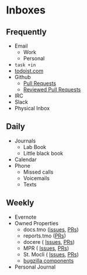 # Inboxes

## Frequently

* Email
  * Work
  * Personal
* `task +in`
* [todoist.com](https://todoist.com)
* Github
  * [Pull Requests](https://github.com/pulls/review-requested)
  * [Reviewed Pull Requests](https://github.com/pulls?utf8=%E2%9C%93&q=is%3Aopen+is%3Apr+reviewed-by%3Aharterrt+%28org%3Amozilla+or+org%3Amozilla-services%29+)
* IRC
* Slack
* Physical Inbox

## Daily

* Journals
  * Lab Book
  * Little black book
* Calendar
* Phone
  * Missed calls
  * Voicemails
  * Texts

## Weekly

* Evernote
* Owned Properties
  * docs.tmo 
    ([issues](https://github.com/mozilla/firefox-data-docs/issues), 
     [PRs](https://github.com/mozilla/firefox-data-docs/pulls))
  * reports.tmo 
    ([PRs](https://github.com/mozilla/mozilla-reports/pulls))
  * docere (
    [Issues](https://github.com/harterrt/docere/issues),
    [PRs](https://github.com/harterrt/docere/pulls))
  * MPR (
    [Issues](https://github.com/mozilla-services/mozilla-private-reports/issues),
    [PRs](https://github.com/mozilla-services/mozilla-private-reports/pulls))
  * St. Mocli (
    [Issues](https://github.com/mozilla/stmocli/issues),
    [PRs](https://github.com/mozilla/stmocli/pulls))
  * [bugzilla components](https://pinboard.in/u:harterrt/t:ownedbug)
* Personal Journal
